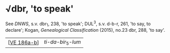 # √dbr, 'to speak'

See *DNWS*, s.v. dbr<sub>1</sub>, 238, 'to speak'; DUL<sup>3</sup>, s.v. d-b-r, 261, 'to say, to declare'; Kogan, *Genealogical Classification* (2015), no.23 dbr, 288, 'to say'.

|               |                               |
| ------------- | ----------------------------- |
| [[VE 186a-b]] | *ti-da-bir*<sub>5</sub>-*lum* |


[//begin]: # "Autogenerated link references for markdown compatibility"
[VE 186a-b]: <VE 186a-b> "VE 186a-b"
[//end]: # "Autogenerated link references"